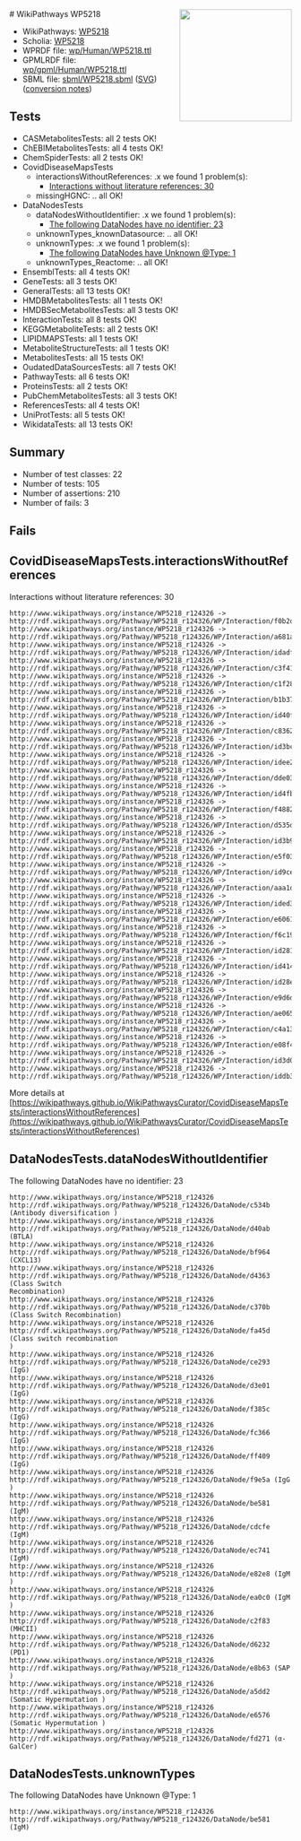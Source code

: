 <img style="float: right; width: 200px" src="../logo.png" />
# WikiPathways WP5218

* WikiPathways: [WP5218](https://identifiers.org/wikipathways:WP5218)
* Scholia: [WP5218](https://scholia.toolforge.org/wikipathways/WP5218)
* WPRDF file: [wp/Human/WP5218.ttl](../wp/Human/WP5218.ttl)
* GPMLRDF file: [wp/gpml/Human/WP5218.ttl](../wp/gpml/Human/WP5218.ttl)
* SBML file: [sbml/WP5218.sbml](../sbml/WP5218.sbml) ([SVG](../sbml/WP5218.svg)) ([conversion notes](../sbml/WP5218.txt))

## Tests
* CASMetabolitesTests: all 2 tests OK!
* ChEBIMetabolitesTests: all 4 tests OK!
* ChemSpiderTests: all 2 tests OK!
* CovidDiseaseMapsTests
    * interactionsWithoutReferences: .x we found 1 problem(s):
        * [Interactions without literature references: 30](#9701cd1f)
    * missingHGNC: .. all OK!
* DataNodesTests
    * dataNodesWithoutIdentifier: .x we found 1 problem(s):
        * [The following DataNodes have no identifier: 23](#8792c4b2)
    * unknownTypes_knownDatasource: .. all OK!
    * unknownTypes: .x we found 1 problem(s):
        * [The following DataNodes have Unknown @Type: 1](#839973df)
    * unknownTypes_Reactome: .. all OK!
* EnsemblTests: all 4 tests OK!
* GeneTests: all 3 tests OK!
* GeneralTests: all 13 tests OK!
* HMDBMetabolitesTests: all 1 tests OK!
* HMDBSecMetabolitesTests: all 3 tests OK!
* InteractionTests: all 8 tests OK!
* KEGGMetaboliteTests: all 2 tests OK!
* LIPIDMAPSTests: all 1 tests OK!
* MetaboliteStructureTests: all 1 tests OK!
* MetabolitesTests: all 15 tests OK!
* OudatedDataSourcesTests: all 7 tests OK!
* PathwayTests: all 6 tests OK!
* ProteinsTests: all 2 tests OK!
* PubChemMetabolitesTests: all 3 tests OK!
* ReferencesTests: all 4 tests OK!
* UniProtTests: all 5 tests OK!
* WikidataTests: all 13 tests OK!


## Summary

* Number of test classes: 22
* Number of tests: 105
* Number of assertions: 210
* Number of fails: 3

## Fails

<a name="9701cd1f" />

## CovidDiseaseMapsTests.interactionsWithoutReferences

Interactions without literature references: 30
```
http://www.wikipathways.org/instance/WP5218_r124326 -> http://rdf.wikipathways.org/Pathway/WP5218_r124326/WP/Interaction/f0b2d
http://www.wikipathways.org/instance/WP5218_r124326 -> http://rdf.wikipathways.org/Pathway/WP5218_r124326/WP/Interaction/a681a
http://www.wikipathways.org/instance/WP5218_r124326 -> http://rdf.wikipathways.org/Pathway/WP5218_r124326/WP/Interaction/idadf3fe89
http://www.wikipathways.org/instance/WP5218_r124326 -> http://rdf.wikipathways.org/Pathway/WP5218_r124326/WP/Interaction/c3f41
http://www.wikipathways.org/instance/WP5218_r124326 -> http://rdf.wikipathways.org/Pathway/WP5218_r124326/WP/Interaction/c1f28
http://www.wikipathways.org/instance/WP5218_r124326 -> http://rdf.wikipathways.org/Pathway/WP5218_r124326/WP/Interaction/b1b37
http://www.wikipathways.org/instance/WP5218_r124326 -> http://rdf.wikipathways.org/Pathway/WP5218_r124326/WP/Interaction/id40f58628
http://www.wikipathways.org/instance/WP5218_r124326 -> http://rdf.wikipathways.org/Pathway/WP5218_r124326/WP/Interaction/c8362
http://www.wikipathways.org/instance/WP5218_r124326 -> http://rdf.wikipathways.org/Pathway/WP5218_r124326/WP/Interaction/id3bc6dbf7
http://www.wikipathways.org/instance/WP5218_r124326 -> http://rdf.wikipathways.org/Pathway/WP5218_r124326/WP/Interaction/idee2d3f37
http://www.wikipathways.org/instance/WP5218_r124326 -> http://rdf.wikipathways.org/Pathway/WP5218_r124326/WP/Interaction/dde03
http://www.wikipathways.org/instance/WP5218_r124326 -> http://rdf.wikipathways.org/Pathway/WP5218_r124326/WP/Interaction/id4fb69fa2
http://www.wikipathways.org/instance/WP5218_r124326 -> http://rdf.wikipathways.org/Pathway/WP5218_r124326/WP/Interaction/f4882
http://www.wikipathways.org/instance/WP5218_r124326 -> http://rdf.wikipathways.org/Pathway/WP5218_r124326/WP/Interaction/d535d
http://www.wikipathways.org/instance/WP5218_r124326 -> http://rdf.wikipathways.org/Pathway/WP5218_r124326/WP/Interaction/id3b9d45a7
http://www.wikipathways.org/instance/WP5218_r124326 -> http://rdf.wikipathways.org/Pathway/WP5218_r124326/WP/Interaction/e5f03
http://www.wikipathways.org/instance/WP5218_r124326 -> http://rdf.wikipathways.org/Pathway/WP5218_r124326/WP/Interaction/id9ce97bca
http://www.wikipathways.org/instance/WP5218_r124326 -> http://rdf.wikipathways.org/Pathway/WP5218_r124326/WP/Interaction/aaa1d
http://www.wikipathways.org/instance/WP5218_r124326 -> http://rdf.wikipathways.org/Pathway/WP5218_r124326/WP/Interaction/ided38f87c
http://www.wikipathways.org/instance/WP5218_r124326 -> http://rdf.wikipathways.org/Pathway/WP5218_r124326/WP/Interaction/e6061
http://www.wikipathways.org/instance/WP5218_r124326 -> http://rdf.wikipathways.org/Pathway/WP5218_r124326/WP/Interaction/f6c19
http://www.wikipathways.org/instance/WP5218_r124326 -> http://rdf.wikipathways.org/Pathway/WP5218_r124326/WP/Interaction/id28198ed5
http://www.wikipathways.org/instance/WP5218_r124326 -> http://rdf.wikipathways.org/Pathway/WP5218_r124326/WP/Interaction/id414ffdfa
http://www.wikipathways.org/instance/WP5218_r124326 -> http://rdf.wikipathways.org/Pathway/WP5218_r124326/WP/Interaction/id28e4c107
http://www.wikipathways.org/instance/WP5218_r124326 -> http://rdf.wikipathways.org/Pathway/WP5218_r124326/WP/Interaction/e9d6d
http://www.wikipathways.org/instance/WP5218_r124326 -> http://rdf.wikipathways.org/Pathway/WP5218_r124326/WP/Interaction/ae065
http://www.wikipathways.org/instance/WP5218_r124326 -> http://rdf.wikipathways.org/Pathway/WP5218_r124326/WP/Interaction/c4a13
http://www.wikipathways.org/instance/WP5218_r124326 -> http://rdf.wikipathways.org/Pathway/WP5218_r124326/WP/Interaction/e08f4
http://www.wikipathways.org/instance/WP5218_r124326 -> http://rdf.wikipathways.org/Pathway/WP5218_r124326/WP/Interaction/id3d0001af
http://www.wikipathways.org/instance/WP5218_r124326 -> http://rdf.wikipathways.org/Pathway/WP5218_r124326/WP/Interaction/iddb3fe50c
```

More details at [https://wikipathways.github.io/WikiPathwaysCurator/CovidDiseaseMapsTests/interactionsWithoutReferences](https://wikipathways.github.io/WikiPathwaysCurator/CovidDiseaseMapsTests/interactionsWithoutReferences)

<a name="8792c4b2" />

## DataNodesTests.dataNodesWithoutIdentifier

The following DataNodes have no identifier: 23
```
http://www.wikipathways.org/instance/WP5218_r124326 http://rdf.wikipathways.org/Pathway/WP5218_r124326/DataNode/c534b (Antibody diversification )
http://www.wikipathways.org/instance/WP5218_r124326 http://rdf.wikipathways.org/Pathway/WP5218_r124326/DataNode/d40ab (BTLA)
http://www.wikipathways.org/instance/WP5218_r124326 http://rdf.wikipathways.org/Pathway/WP5218_r124326/DataNode/bf964 (CXCL13)
http://www.wikipathways.org/instance/WP5218_r124326 http://rdf.wikipathways.org/Pathway/WP5218_r124326/DataNode/d4363 (Class Switch 
Recombination)
http://www.wikipathways.org/instance/WP5218_r124326 http://rdf.wikipathways.org/Pathway/WP5218_r124326/DataNode/c370b (Class Switch Recombination)
http://www.wikipathways.org/instance/WP5218_r124326 http://rdf.wikipathways.org/Pathway/WP5218_r124326/DataNode/fa45d (Class switch recombination
)
http://www.wikipathways.org/instance/WP5218_r124326 http://rdf.wikipathways.org/Pathway/WP5218_r124326/DataNode/ce293 (IgG)
http://www.wikipathways.org/instance/WP5218_r124326 http://rdf.wikipathways.org/Pathway/WP5218_r124326/DataNode/d3e01 (IgG)
http://www.wikipathways.org/instance/WP5218_r124326 http://rdf.wikipathways.org/Pathway/WP5218_r124326/DataNode/f385c (IgG)
http://www.wikipathways.org/instance/WP5218_r124326 http://rdf.wikipathways.org/Pathway/WP5218_r124326/DataNode/fc366 (IgG)
http://www.wikipathways.org/instance/WP5218_r124326 http://rdf.wikipathways.org/Pathway/WP5218_r124326/DataNode/ff409 (IgG)
http://www.wikipathways.org/instance/WP5218_r124326 http://rdf.wikipathways.org/Pathway/WP5218_r124326/DataNode/f9e5a (IgG
)
http://www.wikipathways.org/instance/WP5218_r124326 http://rdf.wikipathways.org/Pathway/WP5218_r124326/DataNode/be581 (IgM)
http://www.wikipathways.org/instance/WP5218_r124326 http://rdf.wikipathways.org/Pathway/WP5218_r124326/DataNode/cdcfe (IgM)
http://www.wikipathways.org/instance/WP5218_r124326 http://rdf.wikipathways.org/Pathway/WP5218_r124326/DataNode/ec741 (IgM)
http://www.wikipathways.org/instance/WP5218_r124326 http://rdf.wikipathways.org/Pathway/WP5218_r124326/DataNode/e82e8 (IgM
)
http://www.wikipathways.org/instance/WP5218_r124326 http://rdf.wikipathways.org/Pathway/WP5218_r124326/DataNode/ea0c0 (IgM
)
http://www.wikipathways.org/instance/WP5218_r124326 http://rdf.wikipathways.org/Pathway/WP5218_r124326/DataNode/c2f83 (MHCII)
http://www.wikipathways.org/instance/WP5218_r124326 http://rdf.wikipathways.org/Pathway/WP5218_r124326/DataNode/d6232 (PD1)
http://www.wikipathways.org/instance/WP5218_r124326 http://rdf.wikipathways.org/Pathway/WP5218_r124326/DataNode/e8b63 (SAP
)
http://www.wikipathways.org/instance/WP5218_r124326 http://rdf.wikipathways.org/Pathway/WP5218_r124326/DataNode/a5dd2 (Somatic Hypermutation )
http://www.wikipathways.org/instance/WP5218_r124326 http://rdf.wikipathways.org/Pathway/WP5218_r124326/DataNode/e6576 (Somatic Hypermutation )
http://www.wikipathways.org/instance/WP5218_r124326 http://rdf.wikipathways.org/Pathway/WP5218_r124326/DataNode/fd271 (α-GalCer)
```

<a name="839973df" />

## DataNodesTests.unknownTypes

The following DataNodes have Unknown @Type: 1
```
http://www.wikipathways.org/instance/WP5218_r124326 http://rdf.wikipathways.org/Pathway/WP5218_r124326/DataNode/be581 (IgM)
```

